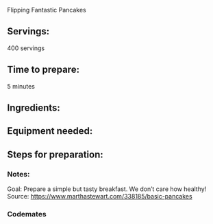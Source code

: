 Flipping Fantastic Pancakes

## Servings: 
400 servings

## Time to prepare: 
5 minutes

## Ingredients:


## Equipment needed:


## Steps for preparation:



### Notes:
Goal: Prepare a simple but tasty breakfast. We don’t care how healthy! 
Source: https://www.marthastewart.com/338185/basic-pancakes


### Codemates #
